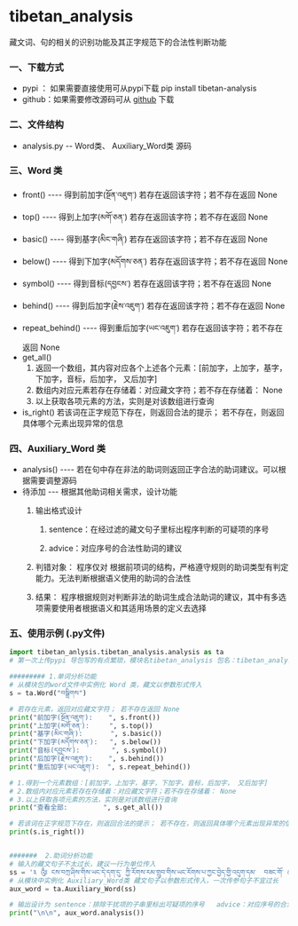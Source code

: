 # tibetan_analysis
藏文词、句的相关的识别功能及其正字规范下的合法性判断功能
### 一、下载方式

* pypi ：  如果需要直接使用可从pypi下载   pip install tibetan-analysis
* github：如果需要修改源码可从 [github](https://github.com/puntsokCN/tibetan_analysis) 下载

### 二、文件结构

- analysis.py                 --    Word类、 Auxiliary_Word类 源码


### 三、Word 类

- front()  ----  			      得到前加字(སྔོན་འཇུག་)     若存在返回该字符；若不存在返回 None
- top()   ----                     得到上加字(མགོ་ཅན་)     若存在返回该字符；若不存在返回 None
- basic()  ----                   得到基字(མིང་གཞི་)     若存在返回该字符；若不存在返回 None
- below()  ----                  得到下加字(མདོགས་ཅན་)     若存在返回该字符；若不存在返回 None
- symbol() ----                 得到音标(དབྱངས་)     若存在返回该字符；若不存在返回 None
- behind()  ----                 得到后加字(རྗེས་འཇུག་)     若存在返回该字符；若不存在返回 None
- repeat_behind() ----     得到重后加字(ཡང་འཇུག་)     若存在返回该字符；若不存在返回 None
- get_all()                   
  1. 返回一个数组，其内容对应各个上述各个元素：[前加字，上加字，基字，下加字，音标，后加字， 又后加字]
  2. 数组内对应元素若存在存储着：对应藏文字符；若不存在存储着： None
  3. 以上获取各项元素的方法，实则是对该数组进行查询	
- is_right()             若该词在正字规范下存在，则返回合法的提示； 若不存在，则返回具体哪个元素出现异常的信息

### 四、Auxiliary_Word 类 

- analysis()  ----        若在句中存在非法的助词则返回正字合法的助词建议。可以根据需要调整源码
- 待添加     ---   根据其他助词相关需求，设计功能
  1.  输出格式设计 

      1)  sentence：在经过滤的藏文句子里标出程序判断的可疑项的序号  

      2)  advice：对应序号的合法性助词的建议

  2.  判错对象：  程序仅对 根据前项词的结构，严格遵守规则的助词类型有判定能力。无法判断根据语义使用的助词的合法性

  3. 结果： 程序根据规则对判断非法的助词生成合法助词的建议，其中有多选项需要使用者根据语义和其适用场景的定义去选择

  

### 五、使用示例   (.py文件)

```python
import tibetan_anlysis.tibetan_analysis.analysis as ta  
# 第一次上传pypi 导包写的有点繁琐，模块名tibetan_analysis 包名：tibetan_analysis py文件：analysis.py 

######### 1.单词分析功能
# 从模块包的word文件中实例化 Word 类，藏文以参数形式传入
s = ta.Word("བསྒྲིགས")       

# 若存在元素，返回对应藏文字符； 若不存在返回 None
print("前加字(སྔོན་འཇུག་):    ", s.front())
print("上加字(མགོ་ཅན་):     ", s.top())
print("基字(མིང་གཞི་):       ", s.basic())
print("下加字(མདོགས་ཅན་):   ", s.below())
print("音标(དབྱངས་):        ", s.symbol())
print("后加字(རྗེས་འཇུག་):    ", s.behind())
print("重后加字(ཡང་འཇུག་):  ", s.repeat_behind())

# 1.得到一个元素数组：[前加字，上加字，基字，下加字，音标，后加字， 又后加字]
# 2.数组内对应元素若存在存储着：对应藏文字符；若不存在存储着： None
# 3.以上获取各项元素的方法，实则是对该数组进行查询
print("查看全部:         ", s.get_all())

# 若该词在正字规范下存在，则返回合法的提示； 若不存在，则返回具体哪个元素出现异常的信息
print(s.is_right())


#######  2.助词分析功能
# 输入的藏文句子不太过长，建议一行为单位传入
ss = '༣ ༂ ངས་བཀྲ་ཤིས་གིས་ཡང་དེ་དག་དུ་ ཀྱི་རོགས་རམ་གྲུབ་གིས་ཡང་རོགས་པ་ཀྱང་བྱེད་གྱི་འདུག་དམ་  བཟང་གོ་ ཚང་མ་ལེགས་རུ་ཕྱིན་སྟེ་ ལོ་རྩ་པ་  དག་ཞེས་གསུངས། ཞིང་བ་ ལྷ་ས་བ་'
# 从模块中实例化 Auxiliary_Word类 藏文句子以参数形式传入，一次传参句子不宜过长
aux_word = ta.Auxiliary_Word(ss)      

# 输出设计为 sentence：排除干扰项的子串里标出可疑项的序号   advice：对应序号的合法性助词的建议
print("\n\n", aux_word.analysis())
​

```

